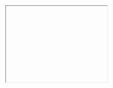 <iframe width="320" height="240" controls>Demo

  <source src="./assets/bamazon_customer.mov" type="video/mov">

</iframe>
